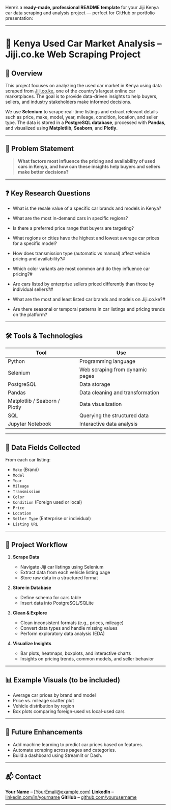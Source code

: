 Here’s a **ready-made, professional README template** for your Jiji Kenya car data scraping and analysis project — perfect for GitHub or portfolio presentation:

---

# 🚗 Kenya Used Car Market Analysis – Jiji.co.ke Web Scraping Project

## 📌 Overview

This project focuses on analyzing the used car market in Kenya using data scraped from [Jiji.co.ke](https://jiji.co.ke/cars), one of the country’s largest online car marketplaces. The goal is to provide data-driven insights to help buyers, sellers, and industry stakeholders make informed decisions.

We use **Selenium** to scrape real-time listings and extract relevant details such as price, make, model, year, mileage, condition, location, and seller type. The data is stored in a **PostgreSQL database**, processed with **Pandas**, and visualized using **Matplotlib**, **Seaborn**, and **Plotly**.

---

## 🎯 Problem Statement

> **What factors most influence the pricing and availability of used cars in Kenya, and how can these insights help buyers and sellers make better decisions?**

---

## ❓ Key Research Questions

* What is the resale value of a specific car brands and models in Kenya?

* What are the most in-demand cars in specific regions?

* Is there a preferred price range that buyers are targeting?

* What regions or cities have the highest and lowest average car prices for a specific model?

* How does transmission type (automatic vs manual) affect vehicle pricing and availability?#

* Which color variants are most common and do they influence car pricing?#

* Are cars listed by enterprise sellers priced differently than those by individual sellers?#

* What are the most and least listed car brands and models on Jiji.co.ke?#

* Are there seasonal or temporal patterns in car listings and pricing trends on the platform?

---

## 🛠️ Tools & Technologies

| Tool                          | Use                              |
| ----------------------------- | -------------------------------- |
| Python                        | Programming language             |
| Selenium                      | Web scraping from dynamic pages  |
| PostgreSQL          | Data storage                     |
| Pandas                        | Data cleaning and transformation |
| Matplotlib / Seaborn / Plotly | Data visualization               |
| SQL                           | Querying the structured data     |
| Jupyter Notebook              | Interactive data analysis        |

---

## 📑 Data Fields Collected

From each car listing:

* `Make` (Brand)
* `Model`
* `Year`
* `Mileage`
* `Transmission`
* `Color`
* `Condition` (Foreign used or local)
* `Price`
* `Location`
* `Seller Type` (Enterprise or individual)
* `Listing URL`

---

## 🔄 Project Workflow

1. **Scrape Data**

   * Navigate Jiji car listings using Selenium
   * Extract data from each vehicle listing page
   * Store raw data in a structured format

2. **Store in Database**

   * Define schema for cars table
   * Insert data into PostgreSQL/SQLite

3. **Clean & Explore**

   * Clean inconsistent formats (e.g., prices, mileage)
   * Convert data types and handle missing values
   * Perform exploratory data analysis (EDA)

4. **Visualize Insights**

   * Bar plots, heatmaps, boxplots, and interactive charts
   * Insights on pricing trends, common models, and seller behavior

---

## 📊 Example Visuals (to be included)

* Average car prices by brand and model
* Price vs. mileage scatter plot
* Vehicle distribution by region
* Box plots comparing foreign-used vs local-used cars

---

## 📌 Future Enhancements

* Add machine learning to predict car prices based on features.
* Automate scraping across pages and categories.
* Build a dashboard using Streamlit or Dash.

---

## 📬 Contact

**Your Name** – \[[YourEmail@example.com](mailto:YourEmail@example.com)]
**LinkedIn** – [linkedin.com/in/yourname](https://linkedin.com/in/yourname)
**GitHub** – [github.com/yourusername](https://github.com/yourusername)

---